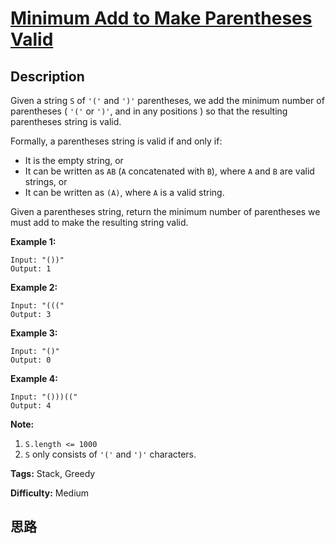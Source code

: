 # [Minimum Add to Make Parentheses Valid][title]

## Description

Given a string `S` of `'('` and `')'` parentheses, we add the minimum number
of parentheses ( `'('` or `')'`, and in any positions ) so that the resulting
parentheses string is valid.

Formally, a parentheses string is valid if and only if:

  * It is the empty string, or
  * It can be written as `AB` (`A` concatenated with `B`), where `A` and `B` are valid strings, or
  * It can be written as `(A)`, where `A` is a valid string.

Given a parentheses string, return the minimum number of parentheses we must
add to make the resulting string valid.



**Example 1:**
            Input: "())"    Output: 1    

**Example 2:**
            Input: "((("    Output: 3    

**Example 3:**
            Input: "()"    Output: 0    

**Example 4:**
            Input: "()))(("    Output: 4



**Note:**

  1. `S.length <= 1000`
  2. `S` only consists of `'('` and `')'` characters.




**Tags:** Stack, Greedy

**Difficulty:** Medium

## 思路

[title]: https://leetcode.com/problems/minimum-add-to-make-parentheses-valid
